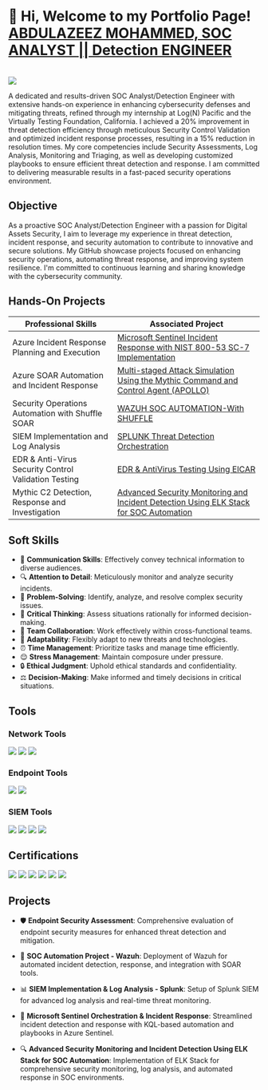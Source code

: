 <h1> 📢 Hi, Welcome to my Portfolio Page! 
<br/><a href="https://www.linkedin.com/in/abdulazeez-m-53b7511b5/">ABDULAZEEZ MOHAMMED, SOC ANALYST || Detection ENGINEER</a></h1>
<br/><a href="https://www.linkedin.com/in/auroradefender/"><img src="https://img.shields.io/badge/-LinkedIn-0072b1?&style=for-the-badge&logo=linkedin&logoColor=white" /></a>

A dedicated and results-driven SOC Analyst/Detection Engineer with extensive hands-on experience in enhancing cybersecurity defenses and mitigating threats, refined through my internship at Log(N) Pacific and the Virtually Testing Foundation, California. I achieved a 20% improvement in threat detection efficiency through meticulous Security Control Validation and optimized incident response processes, resulting in a 15% reduction in resolution times. My core competencies include Security Assessments, Log Analysis, Monitoring and Triaging, as well as developing customized playbooks to ensure efficient threat detection and response. I am committed to delivering measurable results in a fast-paced security operations environment.

## Objective

As a proactive SOC Analyst/Detection Engineer with a passion for Digital Assets Security, I aim to leverage my experience in threat detection, incident response, and security automation to contribute to innovative and secure solutions. My GitHub showcase projects focused on enhancing security operations, automating threat response, and improving system resilience. I'm committed to continuous learning and sharing knowledge with the cybersecurity community.

## Hands-On Projects

| Professional Skills                            | Associated Project         |
|-----------------------------------------------|----------------------------|
|  Azure Incident Response Planning and Execution  | <a href="https://github.com/Virus192/Microsoft-Sentinel-IR"> Microsoft Sentinel Incident Response with NIST 800-53 SC-7 Implementation </a>|
|  Azure SOAR Automation and Incident Response  | <a href="https://github.com/Virus192/Azure-SOAR-Automation-and-Incident-Response "> Multi-staged Attack Simulation Using the Mythic Command and Control Agent (APOLLO) </a>|
| Security Operations Automation with Shuffle SOAR    | <a href="https://github.com/Virus192/WAZUH-SOC">WAZUH SOC AUTOMATION-With SHUFFLE</a>|
| SIEM Implementation and Log Analysis   | <a href="https://github.com/Virus192/SPLUNK-PROJECT">SPLUNK Threat Detection Orchestration</a>|
| EDR & Anti-Virus Security Control Validation Testing    | <a href="https://github.com/Virus192/EDR-Testing">EDR & AntiVirus Testing Using EICAR</a>|
|  Mythic C2 Detection, Response and Investigation  | <a href="https://github.com/Virus192/SOC-AUTOMATION-ELK-STACK"> Advanced Security Monitoring and Incident Detection Using ELK Stack for SOC Automation </a>|

## Soft Skills

- 💬 **Communication Skills**: Effectively convey technical information to diverse audiences.
- 🔍 **Attention to Detail**: Meticulously monitor and analyze security incidents.
- 🧠 **Problem-Solving**: Identify, analyze, and resolve complex security issues.
- 🧠 **Critical Thinking**: Assess situations rationally for informed decision-making.
- 🤝 **Team Collaboration**: Work effectively within cross-functional teams.
- 🔄 **Adaptability**: Flexibly adapt to new threats and technologies.
- ⏰ **Time Management**: Prioritize tasks and manage time efficiently.
- 😌 **Stress Management**: Maintain composure under pressure.
- 🔒 **Ethical Judgment**: Uphold ethical standards and confidentiality.
- ⚖️ **Decision-Making**: Make informed and timely decisions in critical situations.

## Tools

### Network Tools
<div>
    <img src="https://img.shields.io/badge/-Wireshark-1679A7?&style=for-the-badge&logo=Wireshark&logoColor=white" />
    <img src="https://img.shields.io/badge/-Suricata-EF3B2D?&style=for-the-badge&logo=Suricata&logoColor=white" />
    <img src="https://img.shields.io/badge/-Zeek-777BB4?&style=for-the-badge&logo=Zeek&logoColor=white" />
</div>

### Endpoint Tools
<div>
    <img src="https://img.shields.io/badge/-Microsoft_Defender_XDR-00A4EF?&style=for-the-badge&logo=Microsoft&logoColor=white" />
    <img src="https://img.shields.io/badge/-Velociraptor-4B275F?&style=for-the-badge&logo=Velociraptor&logoColor=white" />
</div>

### SIEM Tools
<div>
    <img src="https://img.shields.io/badge/-Microsoft_Sentinel-0078D4?&style=for-the-badge&logo=Microsoft&logoColor=white" />
    <img src="https://img.shields.io/badge/-Splunk-000000?&style=for-the-badge&logo=Splunk&logoColor=white" />
    <img src="https://img.shields.io/badge/-Elastic-005571?&style=for-the-badge&logo=Elastic&logoColor=white" />
    <img src="https://img.shields.io/badge/-Wazuh-4A4A55?&style=for-the-badge&logo=Wazuh&logoColor=white" />
</div>

## Certifications

<div>
<img src="https://img.shields.io/badge/-AZ--500-007FFF?&style=for-the-badge&logo=Microsoft%20Azure&logoColor=white" />
<img src="https://img.shields.io/badge/-Microsoft%20SC--200-0078D4?&style=for-the-badge&logo=Microsoft&logoColor=white" />
<img src="https://img.shields.io/badge/-Microsoft%20SC--900-0078D4?&style=for-the-badge&logo=Microsoft&logoColor=white" />
<img src="https://img.shields.io/badge/-CySA%2B-FF6600?&style=for-the-badge&logo=CompTIA&logoColor=white" />
<img src="https://img.shields.io/badge/-Security%2B-FF0000?&style=for-the-badge&logo=CompTIA&logoColor=white" />
<img src="https://img.shields.io/badge/-ISC2%20CC-99CC33?&style=for-the-badge&logo=ISC2&logoColor=white" />
</div>

## Projects

- 🛡️ **Endpoint Security Assessment**: Comprehensive evaluation of endpoint security measures for enhanced threat detection and mitigation.

- 🤖 **SOC Automation Project - Wazuh**: Deployment of Wazuh for automated incident detection, response, and integration with SOAR tools.

- 📊 **SIEM Implementation & Log Analysis - Splunk**: Setup of Splunk SIEM for advanced log analysis and real-time threat monitoring.

- 🔗 **Microsoft Sentinel Orchestration & Incident Response**: Streamlined incident detection and response with KQL-based automation and playbooks in Azure Sentinel.

- 🔍 **Advanced Security Monitoring and Incident Detection Using ELK Stack for SOC Automation**: Implementation of ELK Stack for comprehensive security monitoring, log analysis, and automated response in SOC environments.
